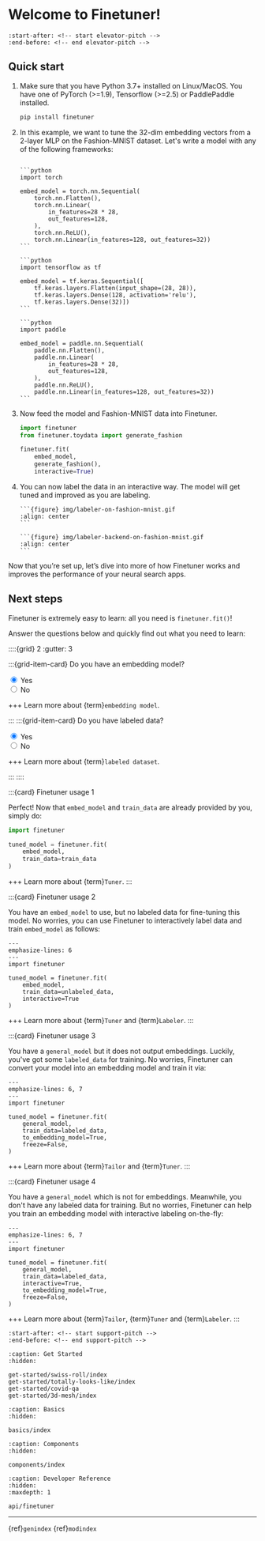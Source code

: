 # Welcome to Finetuner!

```{include} ../README.md
:start-after: <!-- start elevator-pitch -->
:end-before: <!-- end elevator-pitch -->
```

## Quick start

1. Make sure that you have Python 3.7+ installed on Linux/MacOS. You have one of PyTorch (>=1.9), Tensorflow (>=2.5) or PaddlePaddle installed.
   ```bash
   pip install finetuner
   ```
2. In this example, we want to tune the 32-dim embedding vectors from a 2-layer MLP on the Fashion-MNIST dataset. Let's write a model with any of the following frameworks:
   ````{tab} PyTorch
   
   ```python
   import torch
   
   embed_model = torch.nn.Sequential(
       torch.nn.Flatten(),
       torch.nn.Linear(
           in_features=28 * 28,
           out_features=128,
       ),
       torch.nn.ReLU(),
       torch.nn.Linear(in_features=128, out_features=32))
   ```
   
   ````
   ````{tab} Keras
   ```python
   import tensorflow as tf
   
   embed_model = tf.keras.Sequential([
       tf.keras.layers.Flatten(input_shape=(28, 28)),
       tf.keras.layers.Dense(128, activation='relu'),
       tf.keras.layers.Dense(32)])
   ```
   ````
   ````{tab} Paddle
   ```python
   import paddle
   
   embed_model = paddle.nn.Sequential(
       paddle.nn.Flatten(),
       paddle.nn.Linear(
           in_features=28 * 28,
           out_features=128,
       ),
       paddle.nn.ReLU(),
       paddle.nn.Linear(in_features=128, out_features=32))
   ```
   ````
3. Now feed the model and Fashion-MNIST data into Finetuner.
   ```python
   import finetuner
   from finetuner.toydata import generate_fashion
   
   finetuner.fit(
       embed_model,
       generate_fashion(), 
       interactive=True)
   ```

4. You can now label the data in an interactive way. The model will get tuned and improved as you are labeling.
   
   ````{tab} Frontend
   ```{figure} img/labeler-on-fashion-mnist.gif
   :align: center
   ```
   ````
   
   ````{tab} Backend
   ```{figure} img/labeler-backend-on-fashion-mnist.gif
   :align: center
   ```
   ````

Now that you’re set up, let’s dive into more of how Finetuner works and improves the performance of your neural search apps.


## Next steps

<!-- start fit-method -->
Finetuner is extremely easy to learn: all you need is `finetuner.fit()`!

Answer the questions below and quickly find out what you need to learn:

::::{grid} 2
:gutter: 3

:::{grid-item-card} Do you have an embedding model?

<div>
  <input type="radio" id="embed_model_yes" name="embed_model" value="0"
         checked>
  <label for="embed_model_yes">Yes</label>
</div>

<div>
  <input type="radio" id="embed_model_no" name="embed_model" value="1">
  <label for="embed_model_no">No</label>
</div>

+++
Learn more about {term}`embedding model`.

:::
:::{grid-item-card} Do you have labeled data?

<div>
  <input type="radio" id="labeled_yes" name="labeled" value="0"
         checked>
  <label for="labeled_yes">Yes</label>
</div>

<div>
  <input type="radio" id="labeled_no" name="labeled" value="1">
  <label for="labeled_no">No</label>
</div>

+++
Learn more about {term}`labeled dataset`.


:::
::::

<div class="usage-card" id="usage-00" style="display: block">

:::{card} Finetuner usage 1

Perfect! Now that `embed_model` and `train_data` are already provided by you, simply do:

```python
import finetuner

tuned_model = finetuner.fit(
    embed_model,
    train_data=train_data
)
```

+++
Learn more about {term}`Tuner`.
:::

</div>
<div class="usage-card" id="usage-01">

:::{card} Finetuner usage 2

You have an `embed_model` to use, but no labeled data for fine-tuning this model. No worries, you can use Finetuner to interactively label data and train `embed_model` as follows:

```{code-block} python
---
emphasize-lines: 6
---
import finetuner

tuned_model = finetuner.fit(
    embed_model,
    train_data=unlabeled_data,
    interactive=True
)
```

+++
Learn more about {term}`Tuner` and {term}`Labeler`.
:::

</div>
<div class="usage-card" id="usage-10">

:::{card} Finetuner usage 3

You have a `general_model` but it does not output embeddings. Luckily, you've got some `labeled_data` for training. No worries, Finetuner can convert your model into an embedding model and train it via: 

```{code-block} python
---
emphasize-lines: 6, 7
---
import finetuner

tuned_model = finetuner.fit(
    general_model,
    train_data=labeled_data,
    to_embedding_model=True,
    freeze=False,
)
```

+++
Learn more about {term}`Tailor` and {term}`Tuner`.
:::

</div>
<div class="usage-card" id="usage-11">

:::{card} Finetuner usage 4

You have a `general_model` which is not for embeddings. Meanwhile, you don't have any labeled data for training. But no worries, Finetuner can help you train an embedding model with interactive labeling on-the-fly: 

```{code-block} python
---
emphasize-lines: 6, 7
---
import finetuner

tuned_model = finetuner.fit(
    general_model,
    train_data=labeled_data,
    interactive=True,
    to_embedding_model=True,
    freeze=False,
)
```

+++
Learn more about {term}`Tailor`, {term}`Tuner` and {term}`Labeler`.
:::

</div>

<script>
    function init() {
        document.getElementById('embed_model_yes').click();
        document.getElementById('labeled_yes').click()
    }
    window.onload = init;
    function myfunction(event) {
        const answer = document.querySelector('input[name="embed_model"]:checked').value +document.querySelector('input[name="labeled"]:checked').value;
         document.querySelectorAll(".usage-card").forEach((input) => {
                 input.style.display= 'None'
             });
        document.getElementById("usage-"+answer).style.display = 'block'
    }
    document.querySelectorAll("input[name='embed_model']").forEach((input) => {
        input.addEventListener('change', myfunction);
    });
    document.querySelectorAll("input[name='labeled']").forEach((input) => {
        input.addEventListener('change', myfunction);
    });
</script>

<!-- end fit-method -->

```{include} ../README.md
:start-after: <!-- start support-pitch -->
:end-before: <!-- end support-pitch -->
```

```{toctree}
:caption: Get Started
:hidden:

get-started/swiss-roll/index
get-started/totally-looks-like/index
get-started/covid-qa
get-started/3d-mesh/index
```


```{toctree}
:caption: Basics
:hidden:

basics/index
```

```{toctree}
:caption: Components
:hidden:

components/index
```

```{toctree}
:caption: Developer Reference
:hidden:
:maxdepth: 1

api/finetuner
```

---
{ref}`genindex` {ref}`modindex`

